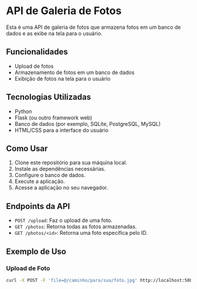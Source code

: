 # API de Galeria de Fotos

Esta é uma API de galeria de fotos que armazena fotos em um banco de dados e as exibe na tela para o usuário.

## Funcionalidades

- Upload de fotos
- Armazenamento de fotos em um banco de dados
- Exibição de fotos na tela para o usuário

## Tecnologias Utilizadas

- Python
- Flask (ou outro framework web)
- Banco de dados (por exemplo, SQLite, PostgreSQL, MySQL)
- HTML/CSS para a interface do usuário

## Como Usar

1. Clone este repositório para sua máquina local.
2. Instale as dependências necessárias.
3. Configure o banco de dados.
4. Execute a aplicação.
5. Acesse a aplicação no seu navegador.

## Endpoints da API

- `POST /upload`: Faz o upload de uma foto.
- `GET /photos`: Retorna todas as fotos armazenadas.
- `GET /photos/<id>`: Retorna uma foto específica pelo ID.

## Exemplo de Uso

### Upload de Foto

```bash
curl -X POST -F 'file=@/caminho/para/sua/foto.jpg' http://localhost:5000/upload

